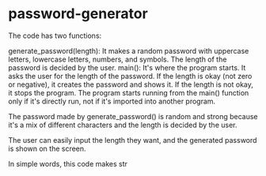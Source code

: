# password-generator
The code has two functions:

generate_password(length): It makes a random password with uppercase letters, lowercase letters, numbers, and symbols. The length of the password is decided by the user. main(): It's where the program starts. It asks the user for the length of the password. If the length is okay (not zero or negative), it creates the password and shows it. If the length is not okay, it stops the program. The program starts running from the main() function only if it's directly run, not if it's imported into another program.

The password made by generate_password() is random and strong because it's a mix of different characters and the length is decided by the user.

The user can easily input the length they want, and the generated password is shown on the screen.

In simple words, this code makes str

